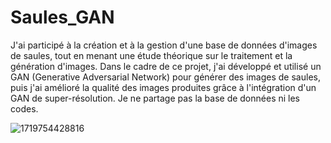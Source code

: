 # Saules_GAN
J'ai participé à la création et à la gestion d'une base de données d'images de saules, tout en menant une étude théorique sur le traitement et la génération d'images. Dans le cadre de ce projet, j'ai développé et utilisé un GAN (Generative Adversarial Network) pour générer des images de saules, puis j'ai amélioré la qualité des images produites grâce à l'intégration d'un GAN de super-résolution. Je ne partage pas la base de données ni les codes.

![1719754428816](https://github.com/user-attachments/assets/d56504c9-9f68-42e7-84c8-4dff8536e2f5)
